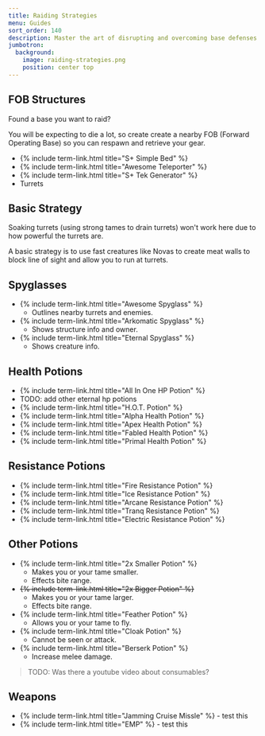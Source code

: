 ```yaml
---
title: Raiding Strategies
menu: Guides
sort_order: 140
description: Master the art of disrupting and overcoming base defenses.
jumbotron:
  background:
    image: raiding-strategies.png
    position: center top
---
```


## FOB Structures

Found a base you want to raid?

You will be expecting to die a lot, so create create a nearby FOB (Forward Operating Base) so you can respawn and retrieve your gear.

- {% include term-link.html title="S+ Simple Bed" %}
- {% include term-link.html title="Awesome Teleporter" %}
- {% include term-link.html title="S+ Tek Generator" %}
- Turrets

## Basic Strategy

Soaking turrets (using strong tames to drain turrets) won't work here due to how powerful the turrets are.

A basic strategy is to use fast creatures like Novas to create meat walls to block line of sight and allow you to run at turrets.

## Spyglasses

- {% include term-link.html title="Awesome Spyglass" %}
  - Outlines nearby turrets and enemies.
- {% include term-link.html title="Arkomatic Spyglass" %}
  - Shows structure info and owner.
- {% include term-link.html title="Eternal Spyglass" %}
  - Shows creature info.

## Health Potions

- {% include term-link.html title="All In One HP Potion" %}
- TODO: add other eternal hp potions
- {% include term-link.html title="H.O.T. Potion" %}
- {% include term-link.html title="Alpha Health Potion" %}
- {% include term-link.html title="Apex Health Potion" %}
- {% include term-link.html title="Fabled Health Potion" %}
- {% include term-link.html title="Primal Health Potion" %}

## Resistance Potions

- {% include term-link.html title="Fire Resistance Potion" %}
- {% include term-link.html title="Ice Resistance Potion" %}
- {% include term-link.html title="Arcane Resistance Potion" %}
- {% include term-link.html title="Tranq Resistance Potion" %}
- {% include term-link.html title="Electric Resistance Potion" %}

## Other Potions

- {% include term-link.html title="2x Smaller Potion" %}
  - Makes you or your tame smaller.
  - Effects bite range.
- ~~{% include term-link.html title="2x Bigger Potion" %}~~
  - Makes you or your tame larger.
  - Effects bite range.
- {% include term-link.html title="Feather Potion" %}
  - Allows you or your tame to fly.
- {% include term-link.html title="Cloak Potion" %}
  - Cannot be seen or attack.
- {% include term-link.html title="Berserk Potion" %}
  - Increase melee damage.

> TODO: Was there a youtube video about consumables?

## Weapons

- {% include term-link.html title="Jamming Cruise Missle" %} - test this
- {% include term-link.html title="EMP" %} - test this

